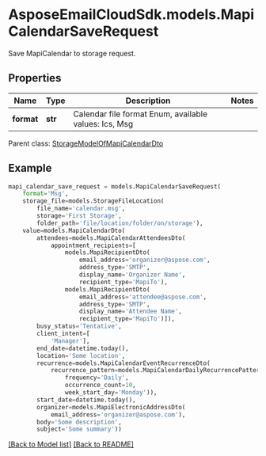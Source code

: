 # AsposeEmailCloudSdk.models.MapiCalendarSaveRequest

Save MapiCalendar to storage request.             

## Properties
Name | Type | Description | Notes
------------ | ------------- | ------------- | -------------
**format** |**str** |Calendar file format Enum, available values: Ics, Msg |

Parent class: [StorageModelOfMapiCalendarDto](StorageModelOfMapiCalendarDto.md)


## Example
```python
mapi_calendar_save_request = models.MapiCalendarSaveRequest(
    format='Msg',
    storage_file=models.StorageFileLocation(
        file_name='calendar.msg',
        storage='First Storage',
        folder_path='file/location/folder/on/storage'),
    value=models.MapiCalendarDto(
        attendees=models.MapiCalendarAttendeesDto(
            appointment_recipients=[
                models.MapiRecipientDto(
                    email_address='organizer@aspose.com',
                    address_type='SMTP',
                    display_name='Organizer Name',
                    recipient_type='MapiTo'),
                models.MapiRecipientDto(
                    email_address='attendee@aspose.com',
                    address_type='SMTP',
                    display_name='Attendee Name',
                    recipient_type='MapiTo')]),
        busy_status='Tentative',
        client_intent=[
            'Manager'],
        end_date=datetime.today(),
        location='Some location',
        recurrence=models.MapiCalendarEventRecurrenceDto(
            recurrence_pattern=models.MapiCalendarDailyRecurrencePatternDto(
                frequency='Daily',
                occurrence_count=10,
                week_start_day='Monday')),
        start_date=datetime.today(),
        organizer=models.MapiElectronicAddressDto(
            email_address='organizer@aspose.com'),
        body='Some description',
        subject='Some summary'))
```


[[Back to Model list]](Models.md) [[Back to README]](README.md)

